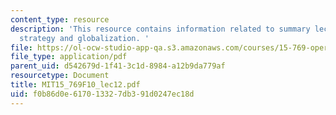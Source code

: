 ```yaml
---
content_type: resource
description: 'This resource contains information related to summary lecture on facilities
  strategy and globalization. '
file: https://ol-ocw-studio-app-qa.s3.amazonaws.com/courses/15-769-operations-strategy-fall-2010/f0b86d0e617013327db391d0247ec18d_MIT15_769F10_lec12.pdf
file_type: application/pdf
parent_uid: d542679d-1f41-3c1d-8984-a12b9da779af
resourcetype: Document
title: MIT15_769F10_lec12.pdf
uid: f0b86d0e-6170-1332-7db3-91d0247ec18d
---
```

